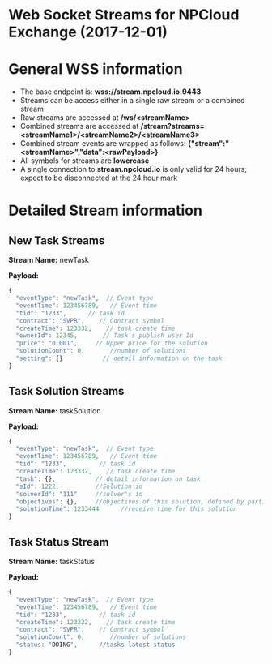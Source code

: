 # Web Socket Streams for NPCloud Exchange (2017-12-01)
# General WSS information
* The base endpoint is: **wss://stream.npcloud.io:9443**
* Streams can be access either in a single raw stream or a combined stream
* Raw streams are accessed at **/ws/\<streamName\>**
* Combined streams are accessed at **/stream?streams=\<streamName1\>/\<streamName2\>/\<streamName3\>**
* Combined stream events are wrapped as follows: **{"stream":"\<streamName\>","data":\<rawPayload\>}**
* All symbols for streams are **lowercase**
* A single connection to **stream.npcloud.io** is only valid for 24 hours; expect to be disconnected at the 24 hour mark

# Detailed Stream information

## New Task Streams

**Stream Name:** newTask

**Payload:**
```javascript
{
  "eventType": "newTask",  // Event type
  "eventTime": 123456789,   // Event time
  "tid": "1233",      // task id
  "contract": "SVPR",    // Contract symbol
  "createTime": 123332,    // task create time
  "ownerId": 12345,       // Task's publish user Id
  "price": "0.001",     // Upper price for the solution
  "solutionCount": 0,       //number of solutions
  "setting": {}           // detail information on the task
}
```

## Task Solution Streams


**Stream Name:** taskSolution

**Payload:**
```javascript
{
  "eventType": "newTask",  // Event type
  "eventTime": 123456789,   // Event time
  "tid": "1233",         // task id
  "createTime": 123332,    // task create time
  "task": {},           // detail information on task
  "sId": 1222,          //Solution id
  "solverId": "111"     //solver's id
  "objectives": {},     //objectives of this solution, defined by particular contracts(see contracts document)
  "solutionTime": 1233444      //receive time for this solution
}
```

## Task Status Stream


**Stream Name:** taskStatus

**Payload:**
```javascript
{
  "eventType": "newTask",  // Event type
  "eventTime": 123456789,   // Event time
  "tid": "1233",         // task id
  "createTime": 123332,    // task create time
  "contract": "SVPR",    // Contract symbol
  "solutionCount": 0,       //number of solutions
  "status: "DOING",      //tasks latest status
}
```
```